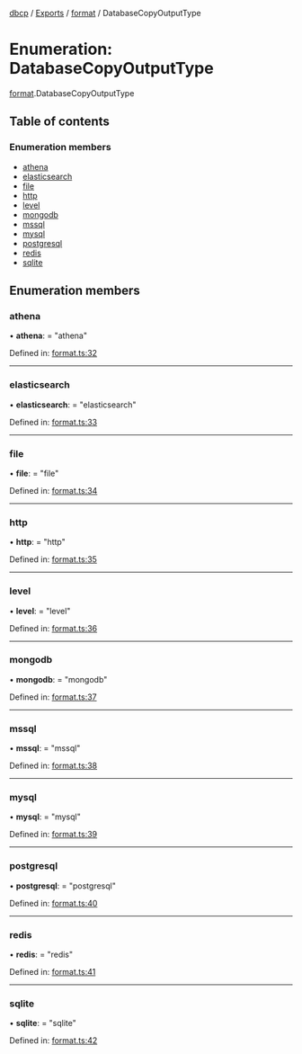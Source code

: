 [dbcp](../README.md) / [Exports](../modules.md) / [format](../modules/format.md) / DatabaseCopyOutputType

# Enumeration: DatabaseCopyOutputType

[format](../modules/format.md).DatabaseCopyOutputType

## Table of contents

### Enumeration members

- [athena](format.databasecopyoutputtype.md#athena)
- [elasticsearch](format.databasecopyoutputtype.md#elasticsearch)
- [file](format.databasecopyoutputtype.md#file)
- [http](format.databasecopyoutputtype.md#http)
- [level](format.databasecopyoutputtype.md#level)
- [mongodb](format.databasecopyoutputtype.md#mongodb)
- [mssql](format.databasecopyoutputtype.md#mssql)
- [mysql](format.databasecopyoutputtype.md#mysql)
- [postgresql](format.databasecopyoutputtype.md#postgresql)
- [redis](format.databasecopyoutputtype.md#redis)
- [sqlite](format.databasecopyoutputtype.md#sqlite)

## Enumeration members

### athena

• **athena**: = "athena"

Defined in: [format.ts:32](https://github.com/wholebuzz/dbcp/blob/master/src/format.ts#L32)

___

### elasticsearch

• **elasticsearch**: = "elasticsearch"

Defined in: [format.ts:33](https://github.com/wholebuzz/dbcp/blob/master/src/format.ts#L33)

___

### file

• **file**: = "file"

Defined in: [format.ts:34](https://github.com/wholebuzz/dbcp/blob/master/src/format.ts#L34)

___

### http

• **http**: = "http"

Defined in: [format.ts:35](https://github.com/wholebuzz/dbcp/blob/master/src/format.ts#L35)

___

### level

• **level**: = "level"

Defined in: [format.ts:36](https://github.com/wholebuzz/dbcp/blob/master/src/format.ts#L36)

___

### mongodb

• **mongodb**: = "mongodb"

Defined in: [format.ts:37](https://github.com/wholebuzz/dbcp/blob/master/src/format.ts#L37)

___

### mssql

• **mssql**: = "mssql"

Defined in: [format.ts:38](https://github.com/wholebuzz/dbcp/blob/master/src/format.ts#L38)

___

### mysql

• **mysql**: = "mysql"

Defined in: [format.ts:39](https://github.com/wholebuzz/dbcp/blob/master/src/format.ts#L39)

___

### postgresql

• **postgresql**: = "postgresql"

Defined in: [format.ts:40](https://github.com/wholebuzz/dbcp/blob/master/src/format.ts#L40)

___

### redis

• **redis**: = "redis"

Defined in: [format.ts:41](https://github.com/wholebuzz/dbcp/blob/master/src/format.ts#L41)

___

### sqlite

• **sqlite**: = "sqlite"

Defined in: [format.ts:42](https://github.com/wholebuzz/dbcp/blob/master/src/format.ts#L42)
